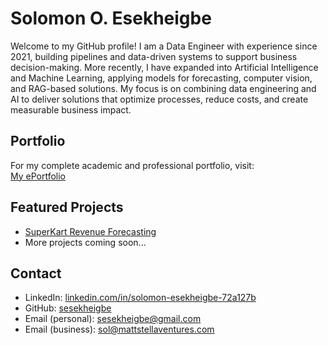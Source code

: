 # Solomon O. Esekheigbe

Welcome to my GitHub profile! I am a Data Engineer with experience since 2021, building pipelines and data-driven systems to support business decision-making. More recently, I have expanded into Artificial Intelligence and Machine Learning, applying models for forecasting, computer vision, and RAG-based solutions. My focus is on combining data engineering and AI to deliver solutions that optimize processes, reduce costs, and create measurable business impact.  

## Portfolio
For my complete academic and professional portfolio, visit:  
[My ePortfolio](https://www.mygreatlearning.com/eportfolio/solomon-esekheigbe)

## Featured Projects
- [SuperKart Revenue Forecasting](https://github.com/sesekheigbe/superkart-revenue-forecasting)  
- More projects coming soon...

## Contact
- LinkedIn: [linkedin.com/in/solomon-esekheigbe-72a127b](https://www.linkedin.com/in/solomon-esekheigbe-72a127b)  
- GitHub: [sesekheigbe](https://github.com/sesekheigbe)  
- Email (personal): sesekheigbe@gmail.com  
- Email (business): sol@mattstellaventures.com  
